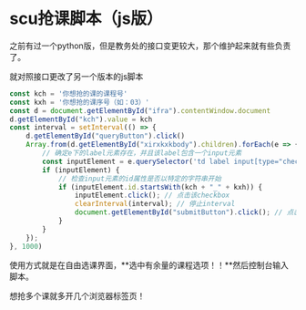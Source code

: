 # scu抢课脚本（js版）

之前有过一个python版，但是教务处的接口变更较大，那个维护起来就有些负责了。

就对照接口更改了另一个版本的js脚本

```javascript
const kch = '你想抢的课的课程号'
const kxh = '你想抢的课序号（如：03）'
const d = document.getElementById("ifra").contentWindow.document
d.getElementById("kch").value = kch
const interval = setInterval(() => {
    d.getElementById("queryButton").click()
    Array.from(d.getElementById("xirxkxkbody").children).forEach(e => {
        // 确定e下的label元素存在，并且该label包含一个input元素
        const inputElement = e.querySelector('td label input[type="checkbox"]');
        if (inputElement) {
            // 检查input元素的id属性是否以特定的字符串开始
            if (inputElement.id.startsWith(kch + "_" + kxh)) {
                inputElement.click(); // 点击该checkbox
                clearInterval(interval); // 停止interval
                document.getElementById("submitButton").click(); // 点击提交按钮
            }
        }
    });
}, 1000)

```

使用方式就是在自由选课界面，**选中有余量的课程选项！！**然后控制台输入脚本。



想抢多个课就多开几个浏览器标签页！